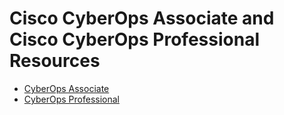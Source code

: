 # Cisco CyberOps Associate and Cisco CyberOps Professional Resources

- [CyberOps Associate](https://github.com/The-Art-of-Hacking/h4cker/blob/master/cyberops/cyberops-associate.md) 
- [CyberOps Professional](https://github.com/The-Art-of-Hacking/h4cker/blob/master/cyberops/cyberops-professional.md)
